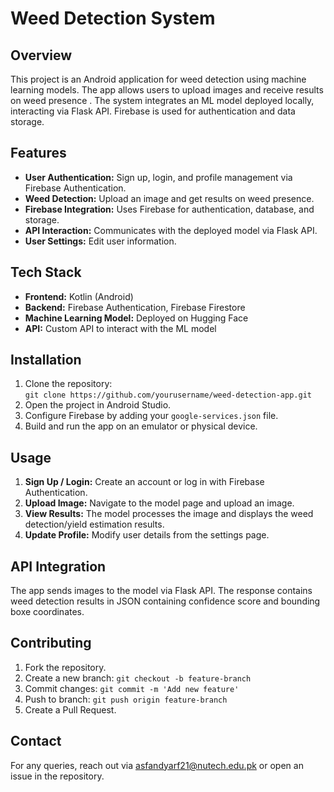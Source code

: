 <!DOCTYPE html>
<html lang="en">
<head>
    <meta charset="UTF-8">
    <meta name="viewport" content="width=device-width, initial-scale=1.0">
</head>
<body>
    <h1>Weed Detection System</h1>
    <h2>Overview</h2>
    <p>This project is an Android application for weed detection using machine learning models. The app allows users to upload images and receive results on weed presence . The system integrates an ML model deployed locally, interacting via Flask API. Firebase is used for authentication and data storage.</p>
    <h2>Features</h2>
    <ul>
        <li><strong>User Authentication:</strong> Sign up, login, and profile management via Firebase Authentication.</li>
        <li><strong>Weed Detection:</strong> Upload an image and get results on weed presence.</li>
        <li><strong>Firebase Integration:</strong> Uses Firebase for authentication, database, and storage.</li>
        <li><strong>API Interaction:</strong> Communicates with the deployed model via Flask API.</li>
        <li><strong>User Settings:</strong> Edit user information.</li>
    </ul>
    <h2>Tech Stack</h2>
    <ul>
        <li><strong>Frontend:</strong> Kotlin (Android)</li>
        <li><strong>Backend:</strong> Firebase Authentication, Firebase Firestore</li>
        <li><strong>Machine Learning Model:</strong> Deployed on Hugging Face</li>
        <li><strong>API:</strong> Custom API to interact with the ML model</li>
    </ul>
    <h2>Installation</h2>
    <ol>
        <li>Clone the repository:<br><code>git clone https://github.com/yourusername/weed-detection-app.git</code></li>
        <li>Open the project in Android Studio.</li>
        <li>Configure Firebase by adding your <code>google-services.json</code> file.</li>
        <li>Build and run the app on an emulator or physical device.</li>
    </ol>
    <h2>Usage</h2>
    <ol>
        <li><strong>Sign Up / Login:</strong> Create an account or log in with Firebase Authentication.</li>
        <li><strong>Upload Image:</strong> Navigate to the model page and upload an image.</li>
        <li><strong>View Results:</strong> The model processes the image and displays the weed detection/yield estimation results.</li>
        <li><strong>Update Profile:</strong> Modify user details from the settings page.</li>
    </ol>
    <h2>API Integration</h2>
    <p>The app sends images to the model via Flask API. The response contains weed detection results in JSON containing confidence score and bounding boxe coordinates.</p>
    <h2>Contributing</h2>
    <ol>
        <li>Fork the repository.</li>
        <li>Create a new branch: <code>git checkout -b feature-branch</code></li>
        <li>Commit changes: <code>git commit -m 'Add new feature'</code></li>
        <li>Push to branch: <code>git push origin feature-branch</code></li>
        <li>Create a Pull Request.</li>
    </ol>
    <h2>Contact</h2>
    <p>For any queries, reach out via <a href="mailto:asfandyarf21@nutech.edu.pk">asfandyarf21@nutech.edu.pk</a> or open an issue in the repository.</p>
</body>
</html>

